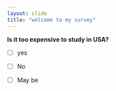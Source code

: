 ```yaml
---
layout: slide
title: "welcome to my survey"
---
```

**Is it too expensive to study in USA?**
- [ ] yes
- [ ] No
- [ ] May be


